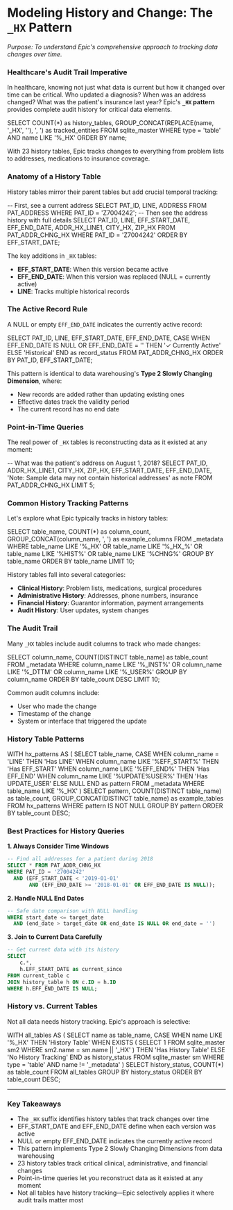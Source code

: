 # Modeling History and Change: The `_HX` Pattern

*Purpose: To understand Epic's comprehensive approach to tracking data changes over time.*

### Healthcare's Audit Trail Imperative

In healthcare, knowing not just what data is current but how it changed over time can be critical. Who updated a diagnosis? When was an address changed? What was the patient's insurance last year? Epic's **`_HX` pattern** provides complete audit history for critical data elements.

<example-query description="Discover the scope of history tracking">
SELECT 
    COUNT(*) as history_tables,
    GROUP_CONCAT(REPLACE(name, '_HX', ''), ', ') as tracked_entities
FROM sqlite_master 
WHERE type = 'table' 
  AND name LIKE '%_HX'
ORDER BY name;
</example-query>

With 23 history tables, Epic tracks changes to everything from problem lists to addresses, medications to insurance coverage.

### Anatomy of a History Table

History tables mirror their parent tables but add crucial temporal tracking:

<example-query description="Compare a regular table to its history counterpart">
-- First, see a current address
SELECT 
    PAT_ID,
    LINE,
    ADDRESS
FROM PAT_ADDRESS
WHERE PAT_ID = 'Z7004242';
</example-query>

<example-query description="See the address change history">
-- Then see the address history with full details
SELECT 
    PAT_ID,
    LINE,
    EFF_START_DATE,
    EFF_END_DATE,
    ADDR_HX_LINE1,
    CITY_HX,
    ZIP_HX
FROM PAT_ADDR_CHNG_HX
WHERE PAT_ID = 'Z7004242'
ORDER BY EFF_START_DATE;
</example-query>

The key additions in `_HX` tables:
- **EFF_START_DATE**: When this version became active
- **EFF_END_DATE**: When this version was replaced (NULL = currently active)
- **LINE**: Tracks multiple historical records

### The Active Record Rule

A NULL or empty `EFF_END_DATE` indicates the currently active record:

<example-query description="Understand the active record pattern">
SELECT 
    PAT_ID,
    LINE,
    EFF_START_DATE,
    EFF_END_DATE,
    CASE 
        WHEN EFF_END_DATE IS NULL OR EFF_END_DATE = '' 
        THEN '✓ Currently Active'
        ELSE 'Historical'
    END as record_status
FROM PAT_ADDR_CHNG_HX
ORDER BY PAT_ID, EFF_START_DATE;
</example-query>

This pattern is identical to data warehousing's **Type 2 Slowly Changing Dimension**, where:
- New records are added rather than updating existing ones
- Effective dates track the validity period
- The current record has no end date

### Point-in-Time Queries

The real power of `_HX` tables is reconstructing data as it existed at any moment:

<example-query description="Find a patient's address on a specific date">
-- What was the patient's address on August 1, 2018?
SELECT 
    PAT_ID,
    ADDR_HX_LINE1,
    CITY_HX,
    ZIP_HX,
    EFF_START_DATE,
    EFF_END_DATE,
    'Note: Sample data may not contain historical addresses' as note
FROM PAT_ADDR_CHNG_HX
LIMIT 5;
</example-query>

### Common History Tracking Patterns

Let's explore what Epic typically tracks in history tables:

<example-query description="Examine different types of historical data">
SELECT 
    table_name,
    COUNT(*) as column_count,
    GROUP_CONCAT(column_name, ', ') as example_columns
FROM _metadata
WHERE table_name LIKE '%_HX'
   OR table_name LIKE '%_HX_%'
   OR table_name LIKE '%HIST%'
   OR table_name LIKE '%CHNG%'
GROUP BY table_name
ORDER BY table_name
LIMIT 10;
</example-query>

History tables fall into several categories:
- **Clinical History**: Problem lists, medications, surgical procedures
- **Administrative History**: Addresses, phone numbers, insurance
- **Financial History**: Guarantor information, payment arrangements
- **Audit History**: User updates, system changes

### The Audit Trail

Many `_HX` tables include audit columns to track who made changes:

<example-query description="Identify audit tracking columns">
SELECT 
    column_name,
    COUNT(DISTINCT table_name) as table_count
FROM _metadata
WHERE column_name LIKE '%_INST%'
   OR column_name LIKE '%_DTTM'
   OR column_name LIKE '%_USER%'
GROUP BY column_name
ORDER BY table_count DESC
LIMIT 10;
</example-query>

Common audit columns include:
- User who made the change
- Timestamp of the change
- System or interface that triggered the update

### History Table Patterns

<example-query description="Analyze history table structures">
WITH hx_patterns AS (
    SELECT 
        table_name,
        CASE 
            WHEN column_name = 'LINE' THEN 'Has LINE'
            WHEN column_name LIKE '%EFF_START%' THEN 'Has EFF_START'
            WHEN column_name LIKE '%EFF_END%' THEN 'Has EFF_END'
            WHEN column_name LIKE '%UPDATE%USER%' THEN 'Has UPDATE_USER'
            ELSE NULL
        END as pattern
    FROM _metadata
    WHERE table_name LIKE '%_HX'
)
SELECT 
    pattern,
    COUNT(DISTINCT table_name) as table_count,
    GROUP_CONCAT(DISTINCT table_name) as example_tables
FROM hx_patterns
WHERE pattern IS NOT NULL
GROUP BY pattern
ORDER BY table_count DESC;
</example-query>

### Best Practices for History Queries

**1. Always Consider Time Windows**
```sql
-- Find all addresses for a patient during 2018
SELECT * FROM PAT_ADDR_CHNG_HX
WHERE PAT_ID = 'Z7004242'
  AND (EFF_START_DATE < '2019-01-01' 
       AND (EFF_END_DATE >= '2018-01-01' OR EFF_END_DATE IS NULL));
```

**2. Handle NULL End Dates**
```sql
-- Safe date comparison with NULL handling
WHERE start_date <= target_date
  AND (end_date > target_date OR end_date IS NULL OR end_date = '')
```

**3. Join to Current Data Carefully**
```sql
-- Get current data with its history
SELECT 
    c.*, 
    h.EFF_START_DATE as current_since
FROM current_table c
JOIN history_table h ON c.ID = h.ID
WHERE h.EFF_END_DATE IS NULL;
```

### History vs. Current Tables

Not all data needs history tracking. Epic's approach is selective:

<example-query description="Compare tables with and without history tracking">
WITH all_tables AS (
    SELECT 
        name as table_name,
        CASE 
            WHEN name LIKE '%_HX' THEN 'History Table'
            WHEN EXISTS (
                SELECT 1 FROM sqlite_master sm2
                WHERE sm2.name = sm.name || '_HX'
            ) THEN 'Has History Table'
            ELSE 'No History Tracking'
        END as history_status
    FROM sqlite_master sm
    WHERE type = 'table' AND name != '_metadata'
)
SELECT 
    history_status,
    COUNT(*) as table_count
FROM all_tables
GROUP BY history_status
ORDER BY table_count DESC;
</example-query>

---

### Key Takeaways

- The `_HX` suffix identifies history tables that track changes over time
- EFF_START_DATE and EFF_END_DATE define when each version was active
- NULL or empty EFF_END_DATE indicates the currently active record
- This pattern implements Type 2 Slowly Changing Dimensions from data warehousing
- 23 history tables track critical clinical, administrative, and financial changes
- Point-in-time queries let you reconstruct data as it existed at any moment
- Not all tables have history tracking—Epic selectively applies it where audit trails matter most
